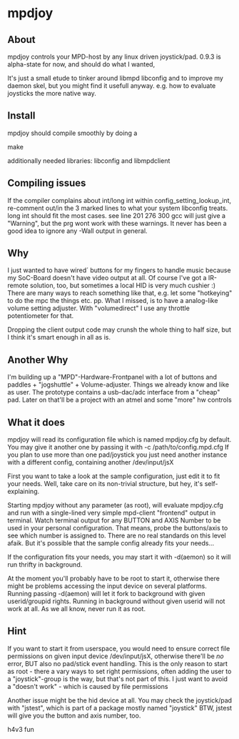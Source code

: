 # mpdjoy

## About
mpdjoy controls your MPD-host by any linux driven joystick/pad.
0.9.3 is alpha-state for now, and should do what I wanted,


It's just a small etude to tinker around libmpd libconfig
and to improve my daemon skel, but you might find it usefull anyway.
e.g. how to evaluate joysticks the more native way.


## Install
mpdjoy should compile smoothly by doing a

make

additionally needed libraries: libconfig and libmpdclient

## Compiling issues
If the compiler complains about int/long int within config_setting_lookup_int,
re-comment out/in the 3 marked lines to what your system libconfig treats.
long int should fit the most cases.
see line 201 276 300
gcc will just give a "Warning", but the prg wont work with these warnings.
It never has been a good idea to ignore any -Wall output in general.

## Why
I just wanted to have wired´ buttons for my fingers to handle music
because my SoC-Board doesn't have video output at all.
Of course I've got a IR-remote solution, too, but sometimes a local
HID is very much cushier :)
There are many ways to reach something like that, e.g. let some
"hotkeying" to do the mpc the things etc. pp.
What I missed, is to have a analog-like volume setting adjuster.
With "volumedirect" I use any throttle potentiometer for that.

Dropping the client output code may crunsh the whole thing to half
size, but I think it's smart enough in all as is.

## Another Why
I'm building up a "MPD"-Hardware-Frontpanel with a lot of
buttons and paddles + "jogshuttle" + Volume-adjuster.
Things we already know and like as user.
The prototype contains a usb-dac/adc interface from a "cheap" pad.
Later on that'll be a project with an atmel and some "more" hw controls

## What it does
mpdjoy will read its configuration file which is
named mpdjoy.cfg by default.
You may give it another one by passing it with 
-c /path/to/config.mpd.cfg
If you plan to use more than one pad/joystick
you just need another instance with a different
config, containing another /dev/input/jsX

First you want to take a look at the sample
configuration, just edit it to fit your needs.
Well, take care on its non-trivial structure,
but hey, it's self-explaining.

Starting mpdjoy without any parameter (as root), will
evaluate mpdjoy.cfg and run with a single-lined very simple 
mpd-client "frontend" output in terminal.
Watch terminal output for any BUTTON and AXIS Number 
to be used in your personal configuration. That means,
probe the buttons/axis to see which number
is assigned to. There are no real standards on this level afaik.
But it's possible that the sample config already
fits your needs...

If the configuration fits your needs, you may start it
with -d(aemon) so it will run thrifty in background.

At the moment you'll probably have to be root to start it,
otherwise there might be problems accessing the input device
on several platforms.
Running passing -d(aemon) will let it fork to background with 
given userid/groupid rights. Running in background without
given userid will not work at all. As we all know, never
run it as root.

## Hint
If you want to start it from userspace, you would need
to ensure correct file permissions on given input device /dev/input/jsX, 
otherwise there'll be *no* error, BUT also no pad/stick event handling.
This is the only reason to start as root - there a vary ways to set
right permissions, often adding the user to a "joystick"-group is the way, 
but that's not part of this.
I just want to avoid a "doesn't work" - which is caused by file permissions

Another issue might be the hid device at all.
You may check the joystick/pad with "jstest", which
is part of a package mostly named "joystick"
BTW, jstest will give you the button and axis number, too.

h4v3 fun